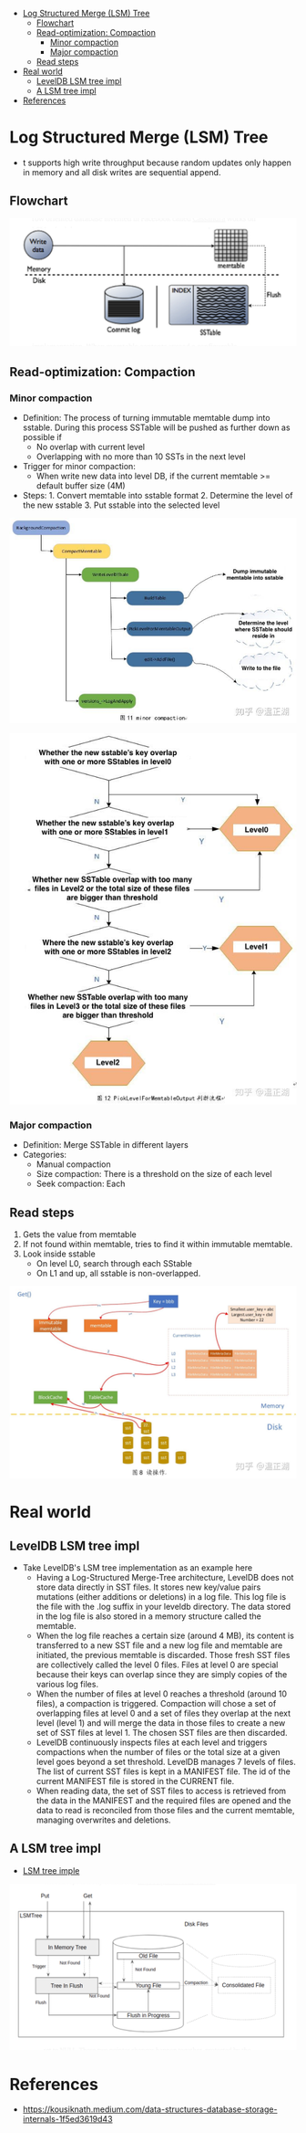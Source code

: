 - [Log Structured Merge (LSM) Tree](#log-structured-merge-lsm-tree)
  - [Flowchart](#flowchart)
  - [Read-optimization: Compaction](#read-optimization-compaction)
    - [Minor compaction](#minor-compaction)
    - [Major compaction](#major-compaction)
  - [Read steps](#read-steps)
- [Real world](#real-world)
  - [LevelDB LSM tree impl](#leveldb-lsm-tree-impl)
  - [A LSM tree impl](#a-lsm-tree-impl)
- [References](#references)

# Log Structured Merge (LSM) Tree
* t supports high write throughput because random updates only happen in memory and all disk writes are sequential append.

## Flowchart

![](../.gitbook/assets/nosql_datastructure_LSM_overview.png)


## Read-optimization: Compaction

### Minor compaction

* Definition: The process of turning immutable memtable dump into sstable. During this process SSTable will be pushed as further down as possible if
  * No overlap with current level
  * Overlapping with no more than 10 SSTs in the next level
* Trigger for minor compaction:
  * When write new data into level DB, if the current memtable >= default buffer size (4M)
* Steps: 1. Convert memtable into sstable format 2. Determine the level of the new sstable 3. Put sstable into the selected level

![levelDB minor compaction](../.gitbook/assets/leveldb_compaction_minor.jpg)

![levelDB sstable level](../.gitbook/assets/leveldb_compaction_sstable_level.jpg)

### Major compaction

* Definition: Merge SSTable in different layers
* Categories:
  * Manual compaction
  * Size compaction: There is a threshold on the size of each level
  * Seek compaction: Each 

## Read steps

1. Gets the value from memtable
2. If not found within memtable, tries to find it within immutable memtable. 
3. Look inside sstable
   * On level L0, search through each SStable
   * On L1 and up, all sstable is non-overlapped. 

![levelDB read process](../.gitbook/assets/leveldb_readoperation.jpg)

# Real world
## LevelDB LSM tree impl
* Take LevelDB's LSM tree implementation as an example here
  * Having a Log-Structured Merge-Tree architecture, LevelDB does not store data directly in SST files. It stores new key/value pairs mutations (either additions or deletions) in a log file. This log file is the file with the .log suffix in your leveldb directory. The data stored in the log file is also stored in a memory structure called the memtable.
  * When the log file reaches a certain size (around 4 MB), its content is transferred to a new SST file and a new log file and memtable are initiated, the previous memtable is discarded. Those fresh SST files are collectively called the level 0 files. Files at level 0 are special because their keys can overlap since they are simply copies of the various log files.
  * When the number of files at level 0 reaches a threshold (around 10 files), a compaction is triggered. Compaction will chose a set of overlapping files at level 0 and a set of files they overlap at the next level (level 1) and will merge the data in those files to create a new set of SST files at level 1. The chosen SST files are then discarded.
  * LevelDB continuously inspects files at each level and triggers compactions when the number of files or the total size at a given level goes beyond a set threshold. LevelDB manages 7 levels of files. The list of current SST files is kept in a MANIFEST file. The id of the current MANIFEST file is stored in the CURRENT file.
  * When reading data, the set of SST files to access is retrieved from the data in the MANIFEST and the required files are opened and the data to read is reconciled from those files and the current memtable, managing overwrites and deletions.

## A LSM tree impl
* [LSM tree imple](https://eileen-code4fun.medium.com/log-structured-merge-tree-lsm-tree-implementations-a-demo-and-leveldb-d5e028257330)

![](../.gitbook/assets/lsmtree_demo_impl.png)

# References
* https://kousiknath.medium.com/data-structures-database-storage-internals-1f5ed3619d43